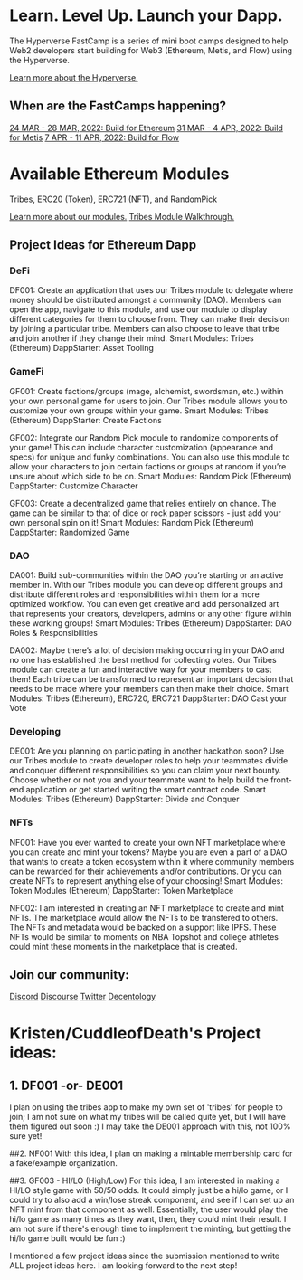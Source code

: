 # Learn. Level Up. Launch your Dapp.

The Hyperverse FastCamp is a series of mini boot camps designed to help Web2 developers start building for Web3 (Ethereum, Metis, and Flow) using the Hyperverse.

[Learn more about the Hyperverse.](https://go.hyperverse.dev/fastcamp/)

## When are the FastCamps happening?

[24 MAR - 28 MAR, 2022: Build for Ethereum](https://q5xg9k10cux.typeform.com/to/oyXFQcoU?typeform-source=go.hyperverse.dev)
[31 MAR - 4 APR, 2022: Build for Metis](https://q5xg9k10cux.typeform.com/to/tEjRsme1?typeform-source=go.hyperverse.dev)
[7 APR - 11 APR, 2022: Build for Flow](https://q5xg9k10cux.typeform.com/to/S7WXUU2Z?typeform-source=go.hyperverse.dev)

# Available Ethereum Modules

Tribes, ERC20 (Token), ERC721 (NFT), and RandomPick

[Learn more about our modules.](https://docs.hyperverse.dev/basics/modules)
[Tribes Module Walkthrough.](https://www.youtube.com/watch?v=UnCNpVR58Fs)

## Project Ideas for Ethereum Dapp

### DeFi

DF001: Create an application that uses our Tribes module to delegate where money should be distributed amongst a community (DAO). Members can open the app, navigate to this module, and use our module to display different categories for them to choose from. They can make their decision by joining a particular tribe. Members can also choose to leave that tribe and join another if they change their mind.
Smart Modules: Tribes (Ethereum)
DappStarter: Asset Tooling

### GameFi

GF001: Create factions/groups (mage, alchemist, swordsman, etc.) within your own personal game for users to join. Our Tribes module allows you to customize your own groups within your game.
Smart Modules: Tribes (Ethereum)
DappStarter: Create Factions

GF002: Integrate our Random Pick module to randomize components of your game! This can include character customization (appearance and specs) for unique and funky combinations. You can also use this module to allow your characters to join certain factions or groups at random if you’re unsure about which side to be on.
Smart Modules: Random Pick (Ethereum)
DappStarter: Customize Character

GF003: Create a decentralized game that relies entirely on chance. The game can be similar to that of dice or rock paper scissors - just add your own personal spin on it!
Smart Modules: Random Pick (Ethereum)
DappStarter: Randomized Game

### DAO

DA001: Build sub-communities within the DAO you’re starting or an active member in. With our Tribes module you can develop different groups and distribute different roles and responsibilities within them for a more optimized workflow. You can even get creative and add personalized art that represents your creators, developers, admins or any other figure within these working groups!
Smart Modules: Tribes (Ethereum)
DappStarter: DAO Roles & Responsibilities

DA002: Maybe there’s a lot of decision making occurring in your DAO and no one has established the best method for collecting votes. Our Tribes module can create a fun and interactive way for your members to cast them! Each tribe can be transformed to represent an important decision that needs to be made where your members can then make their choice.
Smart Modules: Tribes (Ethereum), ERC720, ERC721
DappStarter: DAO Cast your Vote

### Developing

DE001: Are you planning on participating in another hackathon soon? Use our Tribes module to create developer roles to help your teammates divide and conquer different responsibilities so you can claim your next bounty. Choose whether or not you and your teammate want to help build the front-end application or get started writing the smart contract code.
Smart Modules: Tribes (Ethereum)
DappStarter: Divide and Conquer

### NFTs

NF001: Have you ever wanted to create your own NFT marketplace where you can create and mint your tokens? Maybe you are even a part of a DAO that wants to create a token ecosystem within it where community members can be rewarded for their achievements and/or contributions. Or you can create NFTs to represent anything else of your choosing!
Smart Modules: Token Modules (Ethereum)
DappStarter: Token Marketplace

NF002:  I am interested in creating an NFT marketplace to create and mint NFTs.  The marketplace would allow the NFTs to be transfered to others.  The NFTs and metadata would be backed on a support like IPFS.  These NFTs would be similar to moments on NBA Topshot and college athletes could mint these moments in the marketplace that is created.
## Join our community:

[Discord](https://discord.com/invite/uqecGxg)
[Discourse](forum.decentology.com)
[Twitter](www.twitter.com/decentology)
[Decentology](www.decentology.com)

# Kristen/CuddleofDeath's Project ideas:

## 1. DF001 -or- DE001

I plan on using the tribes app to make my own set of 'tribes' for people to join; I am not sure on what my tribes will be called quite yet, but I will have them figured out soon :) I may take the DE001 approach with this, not 100% sure yet!

##2. NF001
With this idea, I plan on making a mintable membership card for a fake/example organization.

##3. GF003 - HI/LO (High/Low)
For this idea, I am interested in making a HI/LO style game with 50/50 odds. It could simply just be a hi/lo game, or I could try to also add a win/lose streak component, and see if I can set up an NFT mint from that component as well. Essentially, the user would play the hi/lo game as many times as they want, then, they could mint their result. I am not sure if there's enough time to implement the minting, but getting the hi/lo game built would be fun :)

I mentioned a few project ideas since the submission mentioned to write ALL project ideas here. I am looking forward to the next step!
